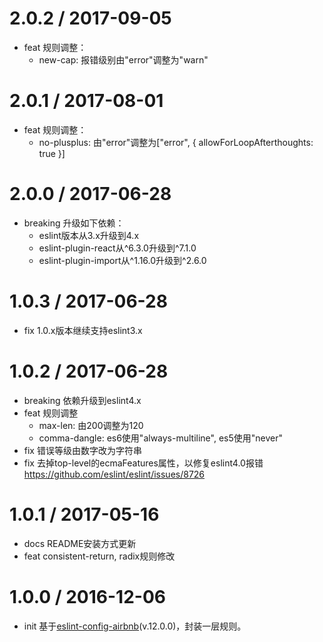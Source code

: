 2.0.2 / 2017-09-05
==================
- feat 规则调整：
    - new-cap: 报错级别由"error"调整为"warn"

2.0.1 / 2017-08-01
==================
- feat 规则调整：
    - no-plusplus: 由"error"调整为["error", { allowForLoopAfterthoughts: true }]

2.0.0 / 2017-06-28
==================
- breaking 升级如下依赖：
    - eslint版本从3.x升级到4.x
    - eslint-plugin-react从^6.3.0升级到^7.1.0
    - eslint-plugin-import从^1.16.0升级到^2.6.0

1.0.3 / 2017-06-28
==================
- fix 1.0.x版本继续支持eslint3.x

1.0.2 / 2017-06-28
==================
- breaking 依赖升级到eslint4.x
- feat 规则调整
  - max-len: 由200调整为120
  - comma-dangle: es6使用"always-multiline", es5使用"never"
- fix 错误等级由数字改为字符串
- fix 去掉top-level的ecmaFeatures属性，以修复eslint4.0报错 https://github.com/eslint/eslint/issues/8726

1.0.1 / 2017-05-16
==================
- docs README安装方式更新
- feat consistent-return, radix规则修改

1.0.0 / 2016-12-06
==================
- init 基于[eslint-config-airbnb](https://www.npmjs.com/package/eslint-config-airbnb)(v.12.0.0)，封装一层规则。
